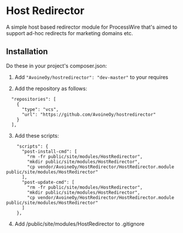 Host Redirector
===============

A simple host based redirector module for ProcessWire that's aimed to support ad-hoc redirects for marketing domains etc.

Installation
------------

Do these in your project's composer.json:

1) Add `"AvoineOy/hostredirector": "dev-master"` to your requires

2) Add the repository as follows:

```
  "repositories": [
    {
      "type": "vcs",
      "url": "https://github.com/AvoineOy/hostredirector"
    }
  ],
```

3) Add these scripts:
```
    "scripts": {
      "post-install-cmd": [
        "rm -fr public/site/modules/HostRedirector",
        "mkdir public/site/modules/HostRedirector",
        "cp vendor/AvoineOy/HostRedirector/HostRedirector.module public/site/modules/HostRedirector"
      ],
      "post-update-cmd": [
        "rm -fr public/site/modules/HostRedirector",
        "mkdir public/site/modules/HostRedirector",
        "cp vendor/AvoineOy/HostRedirector/HostRedirector.module public/site/modules/HostRedirector"
      ]
    },
```

4) Add /public/site/modules/HostRedirector to .gitignore
